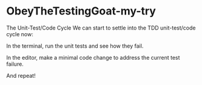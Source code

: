# ObeyTheTestingGoat-my-try

The Unit-Test/Code Cycle
We can start to settle into the TDD unit-test/code cycle now:

In the terminal, run the unit tests and see how they fail.

In the editor, make a minimal code change to address the current test failure.

And repeat!
